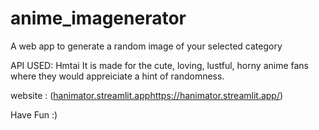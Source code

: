# anime_imagenerator
A web app to generate a random image of your selected category

API USED: Hmtai 
It is made for the cute, loving, lustful, horny anime fans where they would appreiciate a hint of randomness.

website : ([hanimator.streamlit.app](https://hanimator.streamlit.app/)https://hanimator.streamlit.app/)

Have Fun :)
